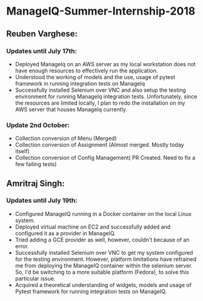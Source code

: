 # ManageIQ-Summer-Internship-2018

## Reuben Varghese:
### Updates until July 17th:

* Deployed ManageIq on an AWS server as my local workstation does not have enough
resources to effectively run the application.
* Understood the working of models and the use, usage of pytest framework in
running integration tests on ManageIq
* Successfully installed Selenium over VNC and also setup the testing environment
for running ManageIq integration tests. Unfortunately, since the resources are
limited locally, I plan to redo the installation on my AWS server that houses
ManageIq currently.

### Update 2nd October:
* Collection conversion of Menu (Merged)
* Collection conversion of Assignment (Almost merged. Mostly today itself)
* Collection conversion of Config Management( PR Created. Need to fix a few failing tests)

## Amritraj Singh:
### Updates until July 19th:

* Configured ManageIQ running in a Docker container on the local Linux system.
* Deployed virtual machine on EC2 and successfully added and configured it as a provider in ManageIQ.
* Tried adding a GCE provider as well, however, couldn't because of an error.
* Successfully installed Selenium over VNC to get my system configured for the testing environment. However, platform limitations have refrained me from deploying the ManageIQ container within the selenium server. So, I'd be switching to a more suitable platform (Fedora), to solve this particular issue.
* Acquired a theoretical understanding of widgets, models and usage of Pytest framework for running integration tests on ManageIQ.
